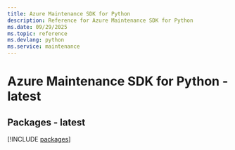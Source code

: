 ```yaml
---
title: Azure Maintenance SDK for Python
description: Reference for Azure Maintenance SDK for Python
ms.date: 09/29/2025
ms.topic: reference
ms.devlang: python
ms.service: maintenance
---
```

# Azure Maintenance SDK for Python - latest
## Packages - latest
[!INCLUDE [packages](maintenance-index.md)]